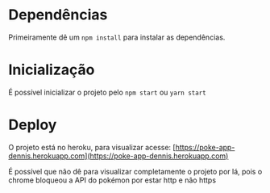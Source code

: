 # Dependências

Primeiramente dê um  `npm install` para instalar as dependências.

# Inicialização

É possível inicializar o projeto pelo `npm start` ou `yarn start`

# Deploy

O projeto está no heroku, para visualizar acesse: [https://poke-app-dennis.herokuapp.com](https://poke-app-dennis.herokuapp.com)

É possível que não dê para visualizar completamente o projeto por lá, pois o chrome bloqueou a API do pokémon por estar http e não https
